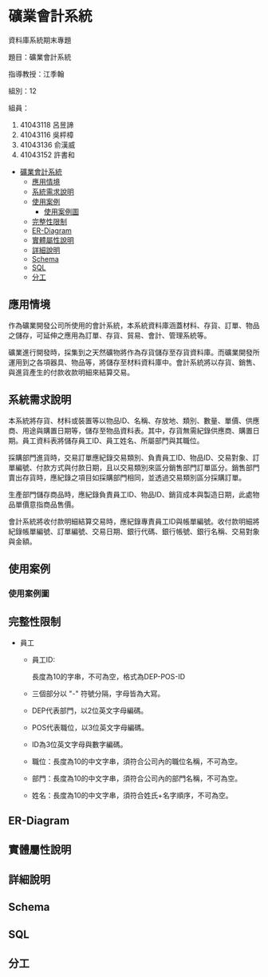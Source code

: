 # 礦業會計系統

資料庫系統期末專題

題目：礦業會計系統

指導教授：江季翰

組別：12

組員：

1. 41043118 呂昱諦
2. 41043116 吳枰樟
3. 41043136 俞漢威
4. 41043152 許書和

- [礦業會計系統](#礦業會計系統)
  - [應用情境](#應用情境)
  - [系統需求說明](#系統需求說明)
  - [使用案例](#使用案例)
    - [使用案例圖](#使用案例圖)
  - [完整性限制](#完整性限制)
  - [ER-Diagram](#er-diagram)
  - [實體屬性說明](#實體屬性說明)
  - [詳細說明](#詳細說明)
  - [Schema](#schema)
  - [SQL](#sql)
  - [分工](#分工)

## 應用情境

作為礦業開發公司所使用的會計系統，本系統資料庫涵蓋材料、存貨、訂單、物品之儲存，可延伸之應用為訂單、存貨、貿易、會計、管理系統等。

礦業進行開發時，採集到之天然礦物將作為存貨儲存至存貨資料庫。而礦業開發所運用到之各項器具、物品等，將儲存至材料資料庫中。會計系統將以存貨、銷售、與進貨產生的付款收款明細來結算交易。

## 系統需求說明

本系統將存貨、材料或裝置等以物品ID、名稱、存放地、類別、數量、單價、供應商、用途與購置日期等，儲存至物品資料表。其中，存貨無需紀錄供應商、購置日期。員工資料表將儲存員工ID、員工姓名、所屬部門與其職位。

採購部門進貨時，交易訂單應紀錄交易類別、負責員工ID、物品ID、交易對象、訂單編號、付款方式與付款日期，且以交易類別來區分銷售部門訂單區分。銷售部門賣出存貨時，應紀錄之項目如採購部門相同，並透過交易類別區分採購訂單。

生產部門儲存商品時，應紀錄負責員工ID、物品ID、銷貨成本與製造日期，此處物品單價意指商品售價。

會計系統將收付款明細結算交易時，應紀錄專責員工ID與帳單編號。收付款明細將紀錄帳單編號、訂單編號、交易日期、銀行代碼、銀行帳號、銀行名稱、交易對象與金額。

## 使用案例

### 使用案例圖

## 完整性限制

- 員工
  - 員工ID:

    長度為10的字串，不可為空，格式為DEP-POS-ID
  - 三個部分以 "-" 符號分隔，字母皆為大寫。
  - DEP代表部門，以2位英文字母編碼。
  - POS代表職位，以3位英文字母編碼。
  - ID為3位英文字母與數字編碼。
  - 職位：長度為10的中文字串，須符合公司內的職位名稱，不可為空。
  - 部門：長度為10的中文字串，須符合公司內的部門名稱，不可為空。
  - 姓名：長度為10的中文字串，須符合姓氏+名字順序，不可為空。


## ER-Diagram

## 實體屬性說明

## 詳細說明

## Schema

## SQL

## 分工
